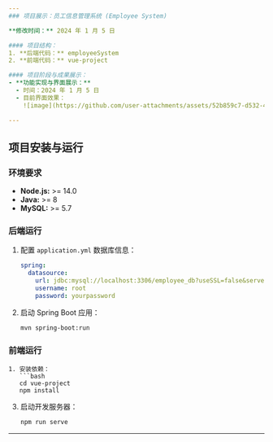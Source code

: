 ```yaml
---
### 项目展示：员工信息管理系统 (Employee System)  

**修改时间：** 2024 年 1 月 5 日  

#### 项目结构：
1. **后端代码：** employeeSystem  
2. **前端代码：** vue-project  

#### 项目阶段与成果展示：
- **功能实现与界面展示：**  
  - 时间：2024 年 1 月 5 日
  - 目前界面效果：  
    ![image](https://github.com/user-attachments/assets/52b859c7-d532-4a30-a499-45185b78d147)  帮我详细润色一下这个readme

---
```


## 项目安装与运行  

### 环境要求  
- **Node.js:** >= 14.0  
- **Java:** >= 8  
- **MySQL:** >= 5.7  

### 后端运行  
1. 配置 `application.yml` 数据库信息：  
   ```yaml
   spring:
     datasource:
       url: jdbc:mysql://localhost:3306/employee_db?useSSL=false&serverTimezone=UTC
       username: root
       password: yourpassword
   ```
2. 启动 Spring Boot 应用：  
   ```bash
   mvn spring-boot:run
   ```

### 前端运行  

```
1. 安装依赖：  
   ```bash
   cd vue-project
   npm install
   ```
3. 启动开发服务器：  
   ```bash
   npm run serve
   ```

---






